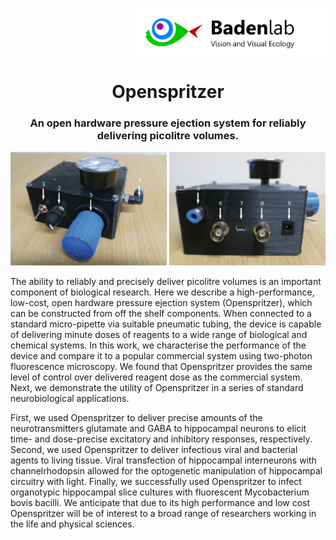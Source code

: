 <p align="right"><img src="https://github.com/BadenLab/Zebrafish-visual-space-model/blob/master/Images/Logo.png" width="300"/>
<h1 align="center">Openspritzer
</h1><p align="center">
<h3 align="center">An open hardware pressure ejection system for reliably delivering picolitre volumes.
</h3><p align="center">
<img src="https://github.com/BadenLab/Openspritzer/blob/master/Images/Cover%20Picture.png" width="750"/>
</p>


The ability to reliably and precisely deliver picolitre volumes is an important component of biological
research. Here we describe a high-performance, low-cost, open hardware pressure ejection system
(Openspritzer), which can be constructed from off the shelf components.
When connected to a standard micro-pipette via suitable pneumatic tubing, the device is capable of
delivering minute doses of reagents to a wide range of biological and chemical systems. In this work,
we characterise the performance of the device and compare it to a popular commercial system using two-photon
fluorescence microscopy. We found that Openspritzer provides the same level of control over
delivered reagent dose as the commercial system. Next, we demonstrate the utility of Openspritzer in
a series of standard neurobiological applications.



First, we used Openspritzer to deliver precise
amounts of the neurotransmitters glutamate and GABA to hippocampal neurons to elicit time- and
dose-precise excitatory and inhibitory responses, respectively. Second, we used Openspritzer to
deliver infectious viral and bacterial agents to living tissue. Viral transfection of hippocampal
interneurons with channelrhodopsin allowed for the optogenetic manipulation of hippocampal
circuitry with light. Finally, we successfully used Openspritzer to infect organotypic hippocampal
slice cultures with fluorescent Mycobacterium bovis bacilli. We anticipate that due to its high
performance and low cost Openspritzer will be of interest to a broad range of researchers working in
the life and physical sciences.
